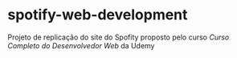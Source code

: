 # spotify-web-development

Projeto de replicação do site do Spofity proposto pelo curso *Curso Completo do Desenvolvedor Web* da Udemy
